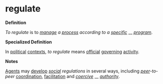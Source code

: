 # regulate

**Definition**

_To regulate_ is to [_manage_](https://github.com/gcassel/Modular-Organization-Terminology/blob/master/terms/manage.md) _a_ [_process_](https://github.com/gcassel/Modular-Organization-Terminology/blob/master/terms/process.md) _according to a_ [_specific_](https://github.com/gcassel/Modular-Organization-Terminology/blob/master/terms/specific.md) __ [_program_](https://github.com/gcassel/Modular-Organization-Terminology/blob/master/terms/program.md).

**Specialized Definition**

In [political](https://github.com/gcassel/Modular-Organization-Terminology/blob/master/terms/politics.md) [contexts](https://github.com/gcassel/Modular-Organization-Terminology/blob/master/terms/context.md), _to regulate_ means [official](https://github.com/gcassel/Modular-Organization-Terminology/blob/master/terms/official.md) [governing](https://github.com/gcassel/Modular-Organization-Terminology/blob/master/terms/govern.md) [activity](https://github.com/gcassel/Modular-Organization-Terminology/blob/master/terms/activity.md).

**Notes**

[Agents](https://github.com/gcassel/Modular-Organization-Terminology/blob/master/terms/agent.md) may [develop](https://github.com/gcassel/Modular-Organization-Terminology/blob/master/terms/develop.md) [_social_](https://github.com/gcassel/Modular-Organization-Terminology/blob/master/terms/social.md) _regulations_ in several ways, including [_peer_](https://github.com/gcassel/Modular-Organization-Terminology/blob/master/terms/peer.md)_-to-peer_ [coordination](https://github.com/gcassel/Modular-Organization-Terminology/blob/master/terms/coordinate.md), [facilitation](https://github.com/gcassel/Modular-Organization-Terminology/blob/master/terms/facilitate.md) and [_coercive_](https://github.com/gcassel/Modular-Organization-Terminology/blob/master/terms/coerce.md) __ [_authority_](https://github.com/gcassel/Modular-Organization-Terminology/blob/master/terms/authority.md).
